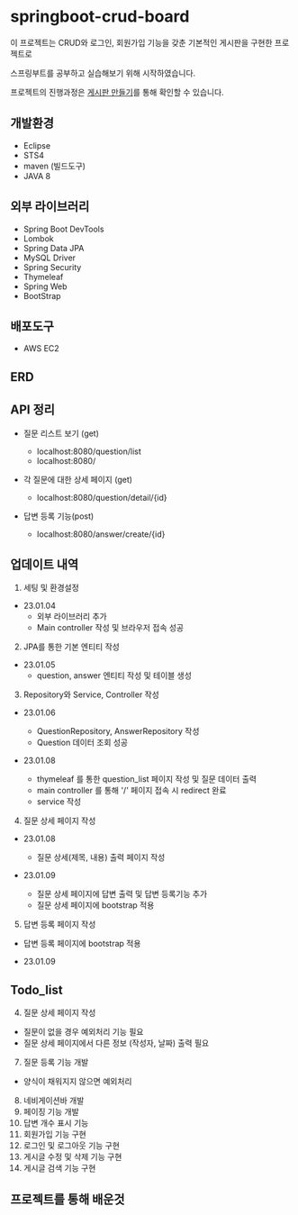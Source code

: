 # springboot-crud-board

이 프로젝트는 CRUD와 로그인, 회원가입 기능을 갖춘 기본적인 게시판을 구현한 프로젝트로

스프링부트를 공부하고 실습해보기 위해 시작하였습니다.

프로젝트의 진행과정은 [게시판 만들기](https://jeehwan94.tistory.com/20)를 통해 확인할 수 있습니다.

## 개발환경

- Eclipse
- STS4
- maven (빌드도구)
- JAVA 8

## 외부 라이브러리

- Spring Boot DevTools
- Lombok
- Spring Data JPA
- MySQL Driver
- Spring Security
- Thymeleaf
- Spring Web
- BootStrap

## 배포도구

- AWS EC2

## ERD

## API 정리

- 질문 리스트 보기 (get)

  - localhost:8080/question/list
  - localhost:8080/

- 각 질문에 대한 상세 페이지 (get)

  - localhost:8080/question/detail/{id}

- 답변 등록 기능(post)
  - localhost:8080/answer/create/{id}

## 업데이트 내역

1. 세팅 및 환경설정

- 23.01.04
  - 외부 라이브러리 추가
  - Main controller 작성 및 브라우저 접속 성공

2. JPA를 통한 기본 엔티티 작성

- 23.01.05
  - question, answer 엔티티 작성 및 테이블 생성

3. Repository와 Service, Controller 작성

- 23.01.06

  - QuestionRepository, AnswerRepository 작성
  - Question 데이터 조회 성공

- 23.01.08
  - thymeleaf 를 통한 question_list 페이지 작성 및 질문 데이터 출력
  - main controller 를 통해 '/' 페이지 접속 시 redirect 완료
  - service 작성

4. 질문 상세 페이지 작성

- 23.01.08

  - 질문 상세(제목, 내용) 출력 페이지 작성

- 23.01.09
  - 질문 상세 페이지에 답변 출력 및 답변 등록기능 추가
  - 질문 상세 페이지에 bootstrap 적용

5. 답변 등록 페이지 작성

- 답변 등록 페이지에 bootstrap 적용

- 23.01.09

## Todo_list

4. 질문 상세 페이지 작성

- 질문이 없을 경우 예외처리 기능 필요
- 질문 상세 페이지에서 다른 정보 (작성자, 날짜) 출력 필요

7. 질문 등록 기능 개발

- 양식이 채워지지 않으면 예외처리

8. 네비게이션바 개발
9. 페이징 기능 개발
10. 답변 개수 표시 기능
11. 회원가입 기능 구현
12. 로그인 및 로그아웃 기능 구현
13. 게시글 수정 및 삭제 기능 구현
14. 게시글 검색 기능 구현

## 프로젝트를 통해 배운것
